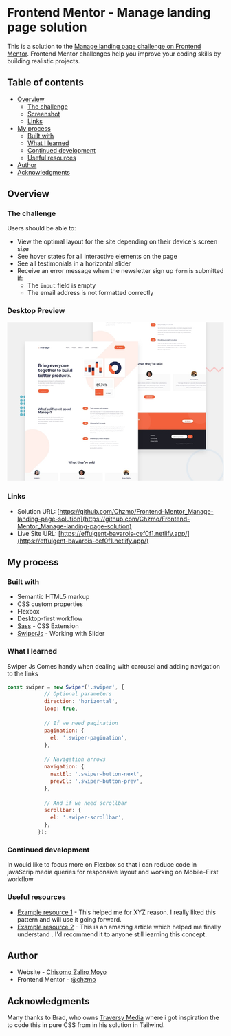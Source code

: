 # Frontend Mentor - Manage landing page solution

This is a solution to the [Manage landing page challenge on Frontend Mentor](https://www.frontendmentor.io/challenges/manage-landing-page-SLXqC6P5). Frontend Mentor challenges help you improve your coding skills by building realistic projects. 

## Table of contents

- [Overview](#overview)
  - [The challenge](#the-challenge)
  - [Screenshot](#screenshot)
  - [Links](#links)
- [My process](#my-process)
  - [Built with](#built-with)
  - [What I learned](#what-i-learned)
  - [Continued development](#continued-development)
  - [Useful resources](#useful-resources)
- [Author](#author)
- [Acknowledgments](#acknowledgments)

## Overview

### The challenge

Users should be able to:

- View the optimal layout for the site depending on their device's screen size
- See hover states for all interactive elements on the page
- See all testimonials in a horizontal slider
- Receive an error message when the newsletter sign up `form` is submitted if:
  - The `input` field is empty
  - The email address is not formatted correctly

### Desktop Preview

![](./desktop-preview.jpg)

### Links

- Solution URL: [https://github.com/Chzmo/Frontend-Mentor_Manage-landing-page-solution](https://github.com/Chzmo/Frontend-Mentor_Manage-landing-page-solution)
- Live Site URL: [https://effulgent-bavarois-cef0f1.netlify.app/](https://effulgent-bavarois-cef0f1.netlify.app/)

## My process

### Built with

- Semantic HTML5 markup
- CSS custom properties
- Flexbox
- Desktop-first workflow
- [Sass](https://sass-lang.com/) - CSS Extension
- [SwiperJs](https://swiperjs.com/) - Working with Slider

### What I learned

Swiper Js Comes handy when dealing with carousel and adding navigation to the links

```js
const swiper = new Swiper('.swiper', {
            // Optional parameters
            direction: 'horizontal',
            loop: true,
          
            // If we need pagination
            pagination: {
              el: '.swiper-pagination',
            },
          
            // Navigation arrows
            navigation: {
              nextEl: '.swiper-button-next',
              prevEl: '.swiper-button-prev',
            },
          
            // And if we need scrollbar
            scrollbar: {
              el: '.swiper-scrollbar',
            },
          });
```

### Continued development

In would like to focus more on Flexbox so that i can reduce code in javaScrip media queries for responsive layout and working on Mobile-First workflow

### Useful resources

- [Example resource 1](https://www.example.com) - This helped me for XYZ reason. I really liked this pattern and will use it going forward.
- [Example resource 2](https://sass-lang.com) - This is an amazing article which helped me finally understand . I'd recommend it to anyone still learning this concept.

## Author

- Website - [Chisomo Zaliro Moyo](https://www.chzmo.com)
- Frontend Mentor - [@chzmo](https://www.frontendmentor.io/profile/chzmo)

## Acknowledgments

Many thanks to Brad, who owns [Traversy Media](https://www.youtube.com/c/TraversyMedia) where i got inspiration the to code this in pure CSS from in his solution in Tailwind.
